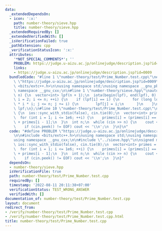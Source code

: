 ```yaml
---
data:
  _extendedDependsOn:
  - icon: ':x:'
    path: number-theory/sieve.hpp
    title: number-theory/sieve.hpp
  _extendedRequiredBy: []
  _extendedVerifiedWith: []
  _isVerificationFailed: true
  _pathExtension: cpp
  _verificationStatusIcon: ':x:'
  attributes:
    '*NOT_SPECIAL_COMMENTS*': ''
    PROBLEM: https://judge.u-aizu.ac.jp/onlinejudge/description.jsp?id=0009
    links:
    - https://judge.u-aizu.ac.jp/onlinejudge/description.jsp?id=0009
  bundledCode: "#line 1 \"number-theory/test/Prime_Number.test.cpp\"\n#define PROBLEM\
    \ \"https://judge.u-aizu.ac.jp/onlinejudge/description.jsp?id=0009\"\n\n#include\
    \ <bits/extc++.h>\n\nusing namespace std;\nusing namespace __gnu_pbds;\nusing\
    \ namespace __gnu_cxx;\n\n#line 1 \"number-theory/sieve.hpp\"\nauto sieve = [](int\
    \ n) {\n  vector<int> lpf(n + 1);\n  iota(begin(lpf), end(lpf), 0);\n  for (int\
    \ i = 2; i <= n; ++i) {\n    if (lpf[i] == i) {\n      for (long long j = 1ll\
    \ * i * i; j <= n; j += i) {\n        lpf[j] = i;\n      }\n    }\n  }\n  return\
    \ lpf;\n};\n#line 10 \"number-theory/test/Prime_Number.test.cpp\"\n\nsigned main()\
    \ {\n  ios::sync_with_stdio(false), cin.tie(0);\n  vector<int> primes = sieve(1e6);\n\
    \  for (int i = 1; i <= 1e6; ++i) {\n    primes[i] = (primes[i] == i && i >= 2)\
    \ + primes[i - 1];\n  }\n  int n;\n  while (cin >> n) {\n    cout << primes[n];\n\
    \    if (cin.peek() != EOF) cout << '\\n';\n  }\n}\n"
  code: "#define PROBLEM \"https://judge.u-aizu.ac.jp/onlinejudge/description.jsp?id=0009\"\
    \n\n#include <bits/extc++.h>\n\nusing namespace std;\nusing namespace __gnu_pbds;\n\
    using namespace __gnu_cxx;\n\n#include \"../sieve.hpp\"\n\nsigned main() {\n \
    \ ios::sync_with_stdio(false), cin.tie(0);\n  vector<int> primes = sieve(1e6);\n\
    \  for (int i = 1; i <= 1e6; ++i) {\n    primes[i] = (primes[i] == i && i >= 2)\
    \ + primes[i - 1];\n  }\n  int n;\n  while (cin >> n) {\n    cout << primes[n];\n\
    \    if (cin.peek() != EOF) cout << '\\n';\n  }\n}"
  dependsOn:
  - number-theory/sieve.hpp
  isVerificationFile: true
  path: number-theory/test/Prime_Number.test.cpp
  requiredBy: []
  timestamp: '2022-08-11 20:11:38+07:00'
  verificationStatus: TEST_WRONG_ANSWER
  verifiedWith: []
documentation_of: number-theory/test/Prime_Number.test.cpp
layout: document
redirect_from:
- /verify/number-theory/test/Prime_Number.test.cpp
- /verify/number-theory/test/Prime_Number.test.cpp.html
title: number-theory/test/Prime_Number.test.cpp
---
```


